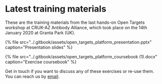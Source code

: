 # Latest training materials

These are the training materials from the last hands-on Open Targets workshop at CRUK-AZ Antibody Alliance, which took place on the 14th January 2020 at Granta Park \(UK\).

{% file src="../.gitbook/assets/open\_targets\_platform\_presentation.pptx" caption="Presentation slides" %}

{% file src="../.gitbook/assets/open\_targets\_platform\_coursebook \(1\).docx" caption="Exercise coursebook" %}

Get in touch if you want to discuss any of these exercises or re-use them. You can reach us by [email](mailto:support@targetvalidation.org).

